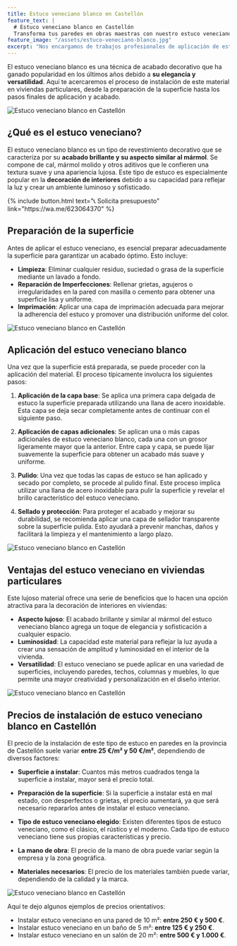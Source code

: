 ```yaml
---
title: Estuco veneciano blanco en Castellón
feature_text: |
  # Estuco veneciano blanco en Castellón
  Transforma tus paredes en obras maestras con nuestro estuco veneciano.
feature_image: "/assets/estuco-veneciano-blanco.jpg"
excerpt: "Nos encargamos de trabajos profesionales de aplicación de estuco veneciano blanco en Castellón de la Plana y provincia."
---
```


El estuco veneciano blanco es una técnica de acabado decorativo que ha ganado popularidad en los últimos años debido a **su elegancia y versatilidad**. Aquí te acercaremos el proceso de instalación de este material en viviendas particulares, desde la preparación de la superficie hasta los pasos finales de aplicación y acabado.

<img src="/assets/estuco veneciano blanco en castellon 1.jpeg" alt="Estuco veneciano blanco en Castellón" class="center2">


## ¿Qué es el estuco veneciano?

El estuco veneciano blanco es un tipo de revestimiento decorativo que se caracteriza por su **acabado brillante y su aspecto similar al mármol**. Se compone de cal, mármol molido y otros aditivos que le confieren una textura suave y una apariencia lujosa. Este tipo de estuco es especialmente popular en la **decoración de interiores** debido a su capacidad para reflejar la luz y crear un ambiente luminoso y sofisticado.

<div class="row">
<div class="center2">
{% include button.html text="📞 Solicita presupuesto" link="https://wa.me/623064370" %}
</div>
</div>


## Preparación de la superficie

Antes de aplicar el estuco veneciano, es esencial preparar adecuadamente la superficie para garantizar un acabado óptimo. Esto incluye:

- **Limpieza**: Eliminar cualquier residuo, suciedad o grasa de la superficie mediante un lavado a fondo.
- **Reparación de Imperfecciones**: Rellenar grietas, agujeros o irregularidades en la pared con masilla o cemento para obtener una superficie lisa y uniforme.
- **Imprimación**: Aplicar una capa de imprimación adecuada para mejorar la adherencia del estuco y promover una distribución uniforme del color.

<img src="/assets/estuco veneciano blanco en castellon 2.jpeg" alt="Estuco veneciano blanco en Castellón" class="center2">


## Aplicación del estuco veneciano blanco

Una vez que la superficie está preparada, se puede proceder con la aplicación del material. El proceso típicamente involucra los siguientes pasos:

1. **Aplicación de la capa base**: Se aplica una primera capa delgada de estuco la superficie preparada utilizando una llana de acero inoxidable. Esta capa se deja secar completamente antes de continuar con el siguiente paso.

2. **Aplicación de capas adicionales**: Se aplican una o más capas adicionales de estuco veneciano blanco, cada una con un grosor ligeramente mayor que la anterior. Entre capa y capa, se puede lijar suavemente la superficie para obtener un acabado más suave y uniforme.

3. **Pulido**: Una vez que todas las capas de estuco se han aplicado y secado por completo, se procede al pulido final. Este proceso implica utilizar una llana de acero inoxidable para pulir la superficie y revelar el brillo característico del estuco veneciano.

4. **Sellado y protección**: Para proteger el acabado y mejorar su durabilidad, se recomienda aplicar una capa de sellador transparente sobre la superficie pulida. Esto ayudará a prevenir manchas, daños y facilitará la limpieza y el mantenimiento a largo plazo.

<img src="/assets/estuco veneciano blanco en castellon 3.jpeg" alt="Estuco veneciano blanco en Castellón" class="center2">


## Ventajas del estuco veneciano en viviendas particulares

Este lujoso material ofrece una serie de beneficios que lo hacen una opción atractiva para la decoración de interiores en viviendas:

- **Aspecto lujoso**: El acabado brillante y similar al mármol del estuco veneciano blanco agrega un toque de elegancia y sofisticación a cualquier espacio.
- **Luminosidad**: La capacidad este material para reflejar la luz ayuda a crear una sensación de amplitud y luminosidad en el interior de la vivienda.
- **Versatilidad**: El estuco veneciano se puede aplicar en una variedad de superficies, incluyendo paredes, techos, columnas y muebles, lo que permite una mayor creatividad y personalización en el diseño interior.

<img src="/assets/estuco veneciano blanco en castellon 4.jpeg" alt="Estuco veneciano blanco en Castellón" class="center2">

## Precios de instalación de estuco veneciano blanco en Castellón

El precio de la instalación de este tipo de estuco en paredes en la provincia de Castellón suele variar **entre 25 €/m² y 50 €/m²**, dependiendo de diversos factores:

- **Superficie a instalar**: Cuantos más metros cuadrados tenga la superficie a instalar, mayor será el precio total.

- **Preparación de la superficie**: Si la superficie a instalar está en mal estado, con desperfectos o grietas, el precio aumentará, ya que será necesario repararlos antes de instalar el estuco veneciano.

- **Tipo de estuco veneciano elegido**: Existen diferentes tipos de estuco veneciano, como el clásico, el rústico y el moderno. Cada tipo de estuco veneciano tiene sus propias características y precio.

- **La mano de obra**: El precio de la mano de obra puede variar según la empresa y la zona geográfica.

- **Materiales necesarios**: El precio de los materiales también puede variar, dependiendo de la calidad y la marca.

<img src="/assets/estuco veneciano blanco en castellon 5.jpeg" alt="Estuco veneciano blanco en Castellón" class="center2">


Aquí te dejo algunos ejemplos de precios orientativos:

- Instalar estuco veneciano en una pared de 10 m²: **entre 250 € y 500 €**.
- Instalar estuco veneciano en un baño de 5 m²: **entre 125 € y 250 €**.
- Instalar estuco veneciano en un salón de 20 m²: **entre 500 € y 1.000 €**.




